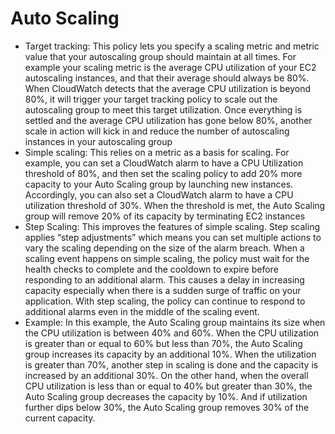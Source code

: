 
# Auto Scaling
- Target tracking: This policy lets you specify a scaling metric and metric value that your autoscaling group should 
      maintain at all times. For example your scaling metric is the average CPU utilization of your EC2 autoscaling 
      instances, and that their average should always be 80%. When CloudWatch detects that the average CPU utilization 
      is beyond 80%, it will trigger your target tracking policy to scale out the autoscaling group to meet this target 
      utilization. Once everything is settled and the average CPU utilization has gone below 80%, another scale in action 
      will kick in and reduce the number of autoscaling instances in your autoscaling group
- Simple scaling: This relies on a metric as a basis for scaling. For example, you can set a CloudWatch alarm to have a 
      CPU Utilization threshold of 80%, and then set the scaling policy to add 20% more capacity to your Auto Scaling 
      group by launching new instances. Accordingly, you can also set a CloudWatch alarm to have a CPU utilization 
      threshold of 30%. When the threshold is met, the Auto Scaling group will remove 20% of its capacity by terminating 
      EC2 instances
- Step Scaling: This improves the features of simple scaling. Step scaling applies “step adjustments” which means you 
      can set multiple actions to vary the scaling depending on the size of the alarm breach. When a scaling event 
      happens on simple scaling, the policy must wait for the health checks to complete and the cooldown to expire 
      before responding to an additional alarm. This causes a delay in increasing capacity especially when there is a 
      sudden surge of traffic on your application. With step scaling, the policy can continue to respond to additional 
      alarms even in the middle of the scaling event.
- Example: In this example, the Auto Scaling group maintains its size when the CPU utilization is between 40% and 60%. 
      When the CPU utilization is greater than or equal to 60% but less than 70%, the Auto Scaling group increases its 
      capacity by an additional 10%. When the utilization is greater than 70%, another step in scaling is done and the 
      capacity is increased by an additional 30%. On the other hand, when the overall CPU utilization is less than or 
      equal to 40% but greater than 30%, the Auto Scaling group decreases the capacity by 10%. And if utilization further 
      dips below 30%, the Auto Scaling group removes 30% of the current capacity.